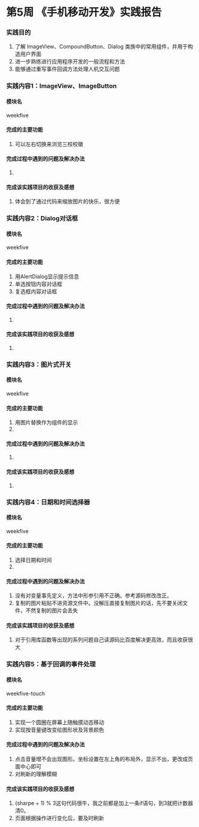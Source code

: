 # 第5周 《手机移动开发》实践报告
### 实践目的
1. 了解 ImageView、CompoundButton、Dialog 类族中的常用组件，并用于构造用户界面 
1. 进一步熟练进行应用程序开发的一般流程和方法 
1. 能够通过重写事件回调方法处理人机交互问题
### 实践内容1：ImageView、ImageButton
#### 模块名
weekfive
#### 完成的主要功能
1. 可以左右切换来浏览三校校徽
#### 完成过程中遇到的问题及解决办法
1. 
#### 完成该实践项目的收获及感想
1. 体会到了通过代码来缩放图片的快乐，很方便
### 实践内容2：Dialog对话框
#### 模块名
weekfive
#### 完成的主要功能
1. 用AlertDialog显示提示信息
1. 单选按钮内容对话框
1. 复选框内容对话框
#### 完成过程中遇到的问题及解决办法
1. 
#### 完成该实践项目的收获及感想
1. 
### 实践内容3：图片式开关
#### 模块名
weekfive
#### 完成的主要功能
1. 用图片替换作为组件的显示
1. 
#### 完成过程中遇到的问题及解决办法
1. 
#### 完成该实践项目的收获及感想
1. 
### 实践内容4：日期和时间选择器
#### 模块名
weekfive
#### 完成的主要功能
1. 选择日期和时间
1. 
#### 完成过程中遇到的问题及解决办法
1. 没有对变量事先定义，方法中形参引用不正确。参考源码修改改正。
1. 复制的图片粘贴不进资源文件中。没解压直接复制图片的话，先不要关闭文件，不然复制的图片会丢失
#### 完成该实践项目的收获及感想
1. 对于引用库函数等出现的系列问题自己读源码比百度解决更高效，而且收获很大
### 实践内容5：基于回调的事件处理
#### 模块名
weekfive-touch
#### 完成的主要功能
1. 实现一个圆圈在屏幕上随触摸动态移动
1. 实现按音量键改变绘图形状及背景颜色
#### 完成过程中遇到的问题及解决办法
1. 点击音量增不会出现图形。坐标设置在左上角的布局外，显示不出，更改成页面中心即可
1. 对刷新的理解模糊
#### 完成该实践项目的收获及感想
1. (sharpe + 1) % 3这句代码很牛，我之前都是加上一条if语句，到3就把计数器清0。
1. 页面根据操作进行变化后，要及时刷新
